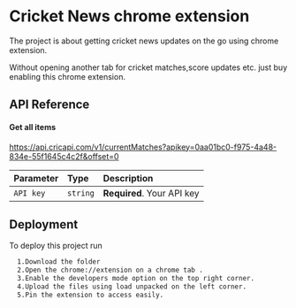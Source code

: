 
# Cricket News chrome extension

The project is about getting cricket news updates on the go using chrome extension.

Without opening another tab for cricket matches,score updates etc.
just buy enabling this chrome extension.




## API Reference

#### Get all items


https://api.cricapi.com/v1/currentMatches?apikey=0aa01bc0-f975-4a48-834e-55f1645c4c2f&offset=0


| Parameter | Type     | Description                |
| :-------- | :------- | :------------------------- |
| `API key` | `string` | **Required**. Your API key |




## Deployment

To deploy this project run

```bash
  1.Download the folder 
  2.Open the chrome://extension on a chrome tab .
  3.Enable the developers mode option on the top right corner.
  4.Upload the files using load unpacked on the left corner.
  5.Pin the extension to access easily.
```

